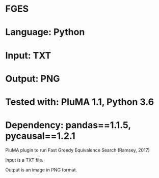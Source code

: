 # FGES
# Language: Python
# Input: TXT
# Output: PNG
# Tested with: PluMA 1.1, Python 3.6
# Dependency: pandas==1.1.5, pycausal==1.2.1

PluMA plugin to run Fast Greedy Equivalence Search (Ramsey, 2017)

Input is a TXT file.

Output is an image in PNG format.
